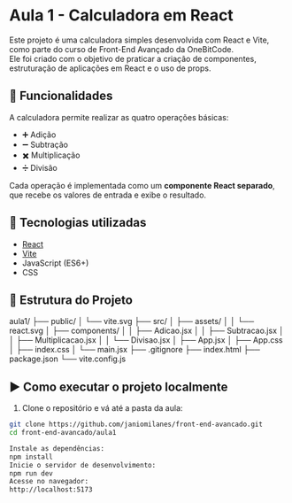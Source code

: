# Aula 1 - Calculadora em React

Este projeto é uma calculadora simples desenvolvida com React e Vite, como parte do curso de Front-End Avançado da OneBitCode.  
Ele foi criado com o objetivo de praticar a criação de componentes, estruturação de aplicações em React e o uso de props.

## 🧮 Funcionalidades

A calculadora permite realizar as quatro operações básicas:

- ➕ Adição
- ➖ Subtração
- ✖️ Multiplicação
- ➗ Divisão

Cada operação é implementada como um **componente React separado**, que recebe os valores de entrada e exibe o resultado.

## 🚀 Tecnologias utilizadas

- [React](https://reactjs.org/)
- [Vite](https://vitejs.dev/)
- JavaScript (ES6+)
- CSS

## 📁 Estrutura do Projeto

aula1/
├── public/
│ └── vite.svg
├── src/
│ ├── assets/
│ │ └── react.svg
│ ├── components/
│ │ ├── Adicao.jsx
│ │ ├── Subtracao.jsx
│ │ ├── Multiplicacao.jsx
│ │ └── Divisao.jsx
│ ├── App.jsx
│ ├── App.css
│ ├── index.css
│ └── main.jsx
├── .gitignore
├── index.html
├── package.json
└── vite.config.js


## ▶️ Como executar o projeto localmente

1. Clone o repositório e vá até a pasta da aula:

```bash
git clone https://github.com/janiomilanes/front-end-avancado.git
cd front-end-avancado/aula1

Instale as dependências:
npm install
Inicie o servidor de desenvolvimento:
npm run dev
Acesse no navegador:
http://localhost:5173



